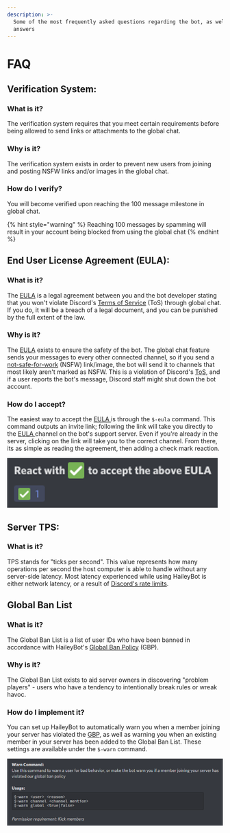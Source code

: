 ```yaml
---
description: >-
  Some of the most frequently asked questions regarding the bot, as well as the
  answers
---
```


# FAQ

## Verification System: <a id="verification"></a>

### What is it? <a id="verification-what"></a>

The verification system requires that you meet certain requirements before being allowed to send links or attachments to the global chat.

### Why is it? <a id="verification-why"></a>

The verification system exists in order to prevent new users from joining and posting NSFW links and/or images in the global chat.

### How do I verify? <a id="verification-how"></a>

You will become verified upon reaching the 100 message milestone in global chat.

{% hint style="warning" %}
Reaching 100 messages by spamming will result in your account being blocked from using the global chat
{% endhint %}

## End User License Agreement \(EULA\): <a id="eula"></a>

### What is it? <a id="eula-what"></a>

The [EULA](eula.md) is a legal agreement between you and the bot developer stating that you won't violate Discord's [Terms of Service](https://discordapp.com/terms) \(ToS\) through global chat. If you do, it will be a breach of a legal document, and you can be punished by the full extent of the law.

### Why is it? <a id="eula-why"></a>

The [EULA](eula.md) exists to ensure the safety of the bot. The global chat feature sends your messages to every other connected channel, so if you send a [not-safe-for-work](https://en.wikipedia.org/wiki/nsfw) \(NSFW\) link/image, the bot will send it to channels that most likely aren't marked as NSFW. This is a violation of Discord's [ToS](https://discordapp.com/terms), and if a user reports the bot's message, Discord staff might shut down the bot account.

### How do I accept? <a id="eula-how"></a>

The easiest way to accept the [EULA ](eula.md)is through the `$-eula` command. This command outputs an invite link; following the link will take you directly to the [EULA ](eula.md)channel on the bot's support server. Even if you're already in the server, clicking on the link will take you to the correct channel. From there, its as simple as reading the agreement, then adding a check mark reaction.

![](../.gitbook/assets/eula.png)

## Server TPS:

### What is it?

TPS stands for "ticks per second". This value represents how many operations per second the host computer is able to handle without any server-side latency. Most latency experienced while using HaileyBot is either network latency, or a result of [Discord's rate limits](https://discordapp.com/developers/docs/topics/rate-limits).

## Global Ban List

### What is it?

The Global Ban List is a list of user IDs who have been banned in accordance with HaileyBot's [Global Ban Policy](gbp.md) \(GBP\).

### Why is it?

The Global Ban List exists to aid server owners in discovering "problem players" - users who have a tendency to intentionally break rules or wreak havoc.

### How do I implement it?

You can set up HaileyBot to automatically warn you when a member joining your server has violated the [GBP](gbp.md), as well as warning you when an existing member in your server has been added to the Global Ban List. These settings are available under the `$-warn` command.

![](../.gitbook/assets/capture.PNG)

